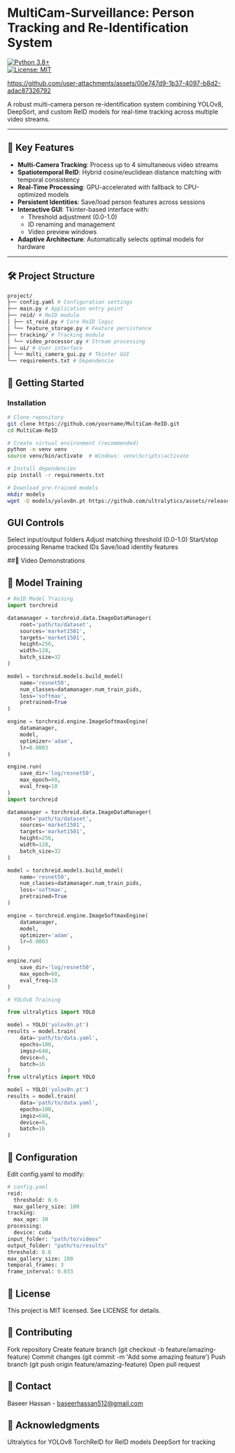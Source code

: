 # MultiCam-Surveillance: Person Tracking and Re-Identification System

[![Python 3.8+](https://img.shields.io/badge/Python-3.8+-blue.svg)](https://www.python.org/)  
[![License: MIT](https://img.shields.io/badge/License-MIT-yellow.svg)](https://opensource.org/licenses/MIT)

https://github.com/user-attachments/assets/00e747d9-1b37-4097-b8d2-adac87326792

A robust multi-camera person re-identification system combining YOLOv8, DeepSort, and custom ReID models for real-time tracking across multiple video streams.

---

## 🌟 Key Features
- **Multi-Camera Tracking**: Process up to 4 simultaneous video streams
- **Spatiotemporal ReID**: Hybrid cosine/euclidean distance matching with temporal consistency
- **Real-Time Processing**: GPU-accelerated with fallback to CPU-optimized models
- **Persistent Identities**: Save/load person features across sessions
- **Interactive GUI**: Tkinter-based interface with:
  - Threshold adjustment (0.0-1.0)
  - ID renaming and management
  - Video preview windows
- **Adaptive Architecture**: Automatically selects optimal models for hardware

---

## 🛠️ Project Structure
```bash
project/
├── config.yaml # Configuration settings
├── main.py # Application entry point
├── reid/ # ReID module
│ ├── st_reid.py # Core ReID logic
│ └── feature_storage.py # Feature persistence
├── tracking/ # Tracking module
│ └── video_processor.py # Stream processing
├── ui/ # User interface
│ └── multi_camera_gui.py # Tkinter GUI
└── requirements.txt # Dependencie
```

## 🚀 Getting Started

### Installation
```bash
# Clone repository
git clone https://github.com/yourname/MultiCam-ReID.git
cd MultiCam-ReID

# Create virtual environment (recommended)
python -m venv venv
source venv/bin/activate  # Windows: venv\Scripts\activate

# Install dependencies
pip install -r requirements.txt

# Download pre-trained models
mkdir models
wget -O models/yolov8n.pt https://github.com/ultralytics/assets/releases/download/v0.0.0/yolov8n.pt

```
## GUI Controls

Select input/output folders
Adjust matching threshold (0.0-1.0)
Start/stop processing
Rename tracked IDs
Save/load identity features

##🎥 Video Demonstrations








## 🤖 Model Training
```python
# ReID Model Training
import torchreid

datamanager = torchreid.data.ImageDataManager(
    root='path/to/dataset',
    sources='market1501',
    targets='market1501',
    height=256,
    width=128,
    batch_size=32
)

model = torchreid.models.build_model(
    name='resnet50',
    num_classes=datamanager.num_train_pids,
    loss='softmax',
    pretrained=True
)

engine = torchreid.engine.ImageSoftmaxEngine(
    datamanager,
    model,
    optimizer='adam',
    lr=0.0003
)

engine.run(
    save_dir='log/resnet50',
    max_epoch=60,
    eval_freq=10
)
import torchreid

datamanager = torchreid.data.ImageDataManager(
    root='path/to/dataset',
    sources='market1501',
    targets='market1501',
    height=256,
    width=128,
    batch_size=32
)

model = torchreid.models.build_model(
    name='resnet50',
    num_classes=datamanager.num_train_pids,
    loss='softmax',
    pretrained=True
)

engine = torchreid.engine.ImageSoftmaxEngine(
    datamanager,
    model,
    optimizer='adam',
    lr=0.0003
)

engine.run(
    save_dir='log/resnet50',
    max_epoch=60,
    eval_freq=10
)

# YOLOv8 Training

from ultralytics import YOLO

model = YOLO('yolov8n.pt')
results = model.train(
    data='path/to/data.yaml',
    epochs=100,
    imgsz=640,
    device=0,
    batch=16
)
from ultralytics import YOLO

model = YOLO('yolov8n.pt')
results = model.train(
    data='path/to/data.yaml',
    epochs=100,
    imgsz=640,
    device=0,
    batch=16
)
```
## 🔧 Configuration
Edit config.yaml to modify:
```python
# config.yaml
reid:
  threshold: 0.6
  max_gallery_size: 100
tracking:
  max_age: 30
processing:
  device: cuda
input_folder: "path/to/videos"
output_folder: "path/to/results"
threshold: 0.6
max_gallery_size: 100
temporal_frames: 3
frame_interval: 0.033
```

## 📝 License
This project is MIT licensed. See LICENSE for details.

## 🤝 Contributing
Fork repository
Create feature branch (git checkout -b feature/amazing-feature)
Commit changes (git commit -m 'Add some amazing feature')
Push branch (git push origin feature/amazing-feature)
Open pull request

## 📧 Contact
Baseer Hassan - baseerhassan512@gmail.com

## 🙏 Acknowledgments
Ultralytics for YOLOv8
TorchReID for ReID models
DeepSort for tracking
